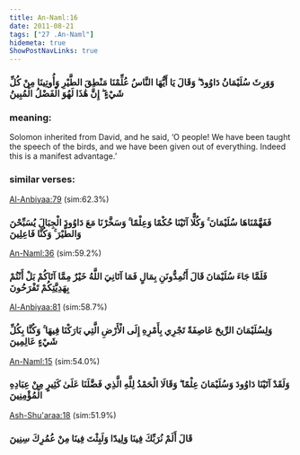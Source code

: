 ```yaml
---
title: An-Naml:16
date: 2011-08-21
tags: ["27 .An-Naml"]
hidemeta: true 
ShowPostNavLinks: true 
---
```

### وَوَرِثَ سُلَيْمَانُ دَاوُودَ ۖ وَقَالَ يَا أَيُّهَا النَّاسُ عُلِّمْنَا مَنْطِقَ الطَّيْرِ وَأُوتِينَا مِنْ كُلِّ شَيْءٍ ۖ إِنَّ هَٰذَا لَهُوَ الْفَضْلُ الْمُبِينُ
### meaning: 
Solomon inherited from David, and he said, ‘O people! We have been taught the speech of the birds, and we have been given out of everything. Indeed this is a manifest advantage.’
### similar verses: 

[Al-Anbiyaa:79](/21/79) (sim:62.3%)

### فَفَهَّمْنَاهَا سُلَيْمَانَ ۚ وَكُلًّا آتَيْنَا حُكْمًا وَعِلْمًا ۚ وَسَخَّرْنَا مَعَ دَاوُودَ الْجِبَالَ يُسَبِّحْنَ وَالطَّيْرَ ۚ وَكُنَّا فَاعِلِينَ

[An-Naml:36](/27/36) (sim:59.2%)

### فَلَمَّا جَاءَ سُلَيْمَانَ قَالَ أَتُمِدُّونَنِ بِمَالٍ فَمَا آتَانِيَ اللَّهُ خَيْرٌ مِمَّا آتَاكُمْ بَلْ أَنْتُمْ بِهَدِيَّتِكُمْ تَفْرَحُونَ

[Al-Anbiyaa:81](/21/81) (sim:58.7%)

### وَلِسُلَيْمَانَ الرِّيحَ عَاصِفَةً تَجْرِي بِأَمْرِهِ إِلَى الْأَرْضِ الَّتِي بَارَكْنَا فِيهَا ۚ وَكُنَّا بِكُلِّ شَيْءٍ عَالِمِينَ

[An-Naml:15](/27/15) (sim:54.0%)

### وَلَقَدْ آتَيْنَا دَاوُودَ وَسُلَيْمَانَ عِلْمًا ۖ وَقَالَا الْحَمْدُ لِلَّهِ الَّذِي فَضَّلَنَا عَلَىٰ كَثِيرٍ مِنْ عِبَادِهِ الْمُؤْمِنِينَ

[Ash-Shu'araa:18](/26/18) (sim:51.9%)

### قَالَ أَلَمْ نُرَبِّكَ فِينَا وَلِيدًا وَلَبِثْتَ فِينَا مِنْ عُمُرِكَ سِنِينَ
